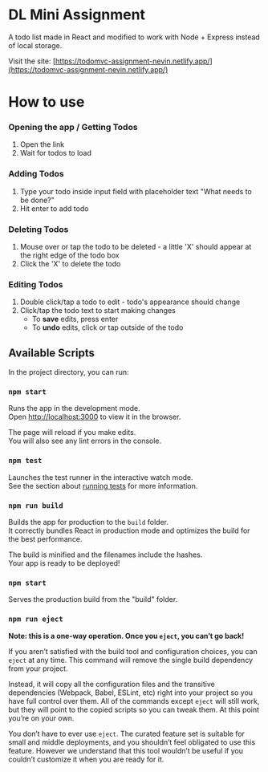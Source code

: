 # DL Mini Assignment
A todo list made in React and modified to work with Node + Express instead of local storage.

Visit the site: [https://todomvc-assignment-nevin.netlify.app/](https://todomvc-assignment-nevin.netlify.app/)

# How to use

### Opening the app / Getting Todos
1. Open the link
2. Wait for todos to load

### Adding Todos
1. Type your todo inside input field with placeholder text "What needs to be done?"
2. Hit enter to add todo

### Deleting Todos
1. Mouse over or tap the todo to be deleted - a little 'X' should appear at the right edge of the todo box
2. Click the 'X' to delete the todo

### Editing Todos
1. Double click/tap a todo to edit - todo's appearance should change
2. Click/tap the todo text to start making changes
    - To **save** edits, press enter
    - To **undo** edits, click or tap outside of the todo

## Available Scripts

In the project directory, you can run:

### `npm start`

Runs the app in the development mode.<br>
Open [http://localhost:3000](http://localhost:3000) to view it in the browser.

The page will reload if you make edits.<br>
You will also see any lint errors in the console.

### `npm test`

Launches the test runner in the interactive watch mode.<br>
See the section about [running tests](https://facebook.github.io/create-react-app/docs/running-tests) for more information.

### `npm run build`

Builds the app for production to the `build` folder.<br>
It correctly bundles React in production mode and optimizes the build for the best performance.

The build is minified and the filenames include the hashes.<br>
Your app is ready to be deployed!

### `npm start`

Serves the production build from the "build" folder.

### `npm run eject`

**Note: this is a one-way operation. Once you `eject`, you can’t go back!**

If you aren’t satisfied with the build tool and configuration choices, you can `eject` at any time. This command will remove the single build dependency from your project.

Instead, it will copy all the configuration files and the transitive dependencies (Webpack, Babel, ESLint, etc) right into your project so you have full control over them. All of the commands except `eject` will still work, but they will point to the copied scripts so you can tweak them. At this point you’re on your own.

You don’t have to ever use `eject`. The curated feature set is suitable for small and middle deployments, and you shouldn’t feel obligated to use this feature. However we understand that this tool wouldn’t be useful if you couldn’t customize it when you are ready for it.
